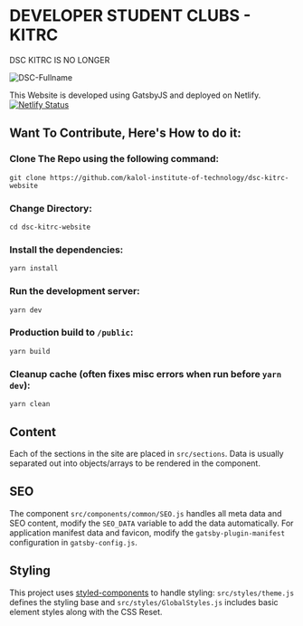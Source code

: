 # DEVELOPER STUDENT CLUBS - KITRC

DSC KITRC IS NO LONGER

![DSC-Fullname](https://user-images.githubusercontent.com/41849970/68694056-72f74200-059e-11ea-85fe-76b37be8e5d5.png)


This Website is developed using GatsbyJS and deployed on Netlify.   [![Netlify Status](https://api.netlify.com/api/v1/badges/01d5b321-ca03-4eb0-b326-c2afa8f159c9/deploy-status)](https://app.netlify.com/sites/dsckitrc/deploys)

## Want To Contribute, Here's How to do it:

### Clone The Repo using the following command:

    git clone https://github.com/kalol-institute-of-technology/dsc-kitrc-website
    
### Change Directory:
  
    cd dsc-kitrc-website
    
### Install the dependencies:

    yarn install

### Run the development server:

    yarn dev

### Production build to `/public`:

    yarn build

### Cleanup cache (often fixes misc errors when run before `yarn dev`):

    yarn clean

## Content

Each of the sections in the site are placed in `src/sections`. Data is usually separated out into objects/arrays to be rendered in the component.

## SEO

The component `src/components/common/SEO.js` handles all meta data and SEO content, modify the `SEO_DATA` variable to add the data automatically. For application manifest data and favicon, modify the `gatsby-plugin-manifest` configuration in `gatsby-config.js`.

## Styling

This project uses [styled-components]() to handle styling: `src/styles/theme.js` defines the styling base and `src/styles/GlobalStyles.js` includes basic element styles along with the CSS Reset.
